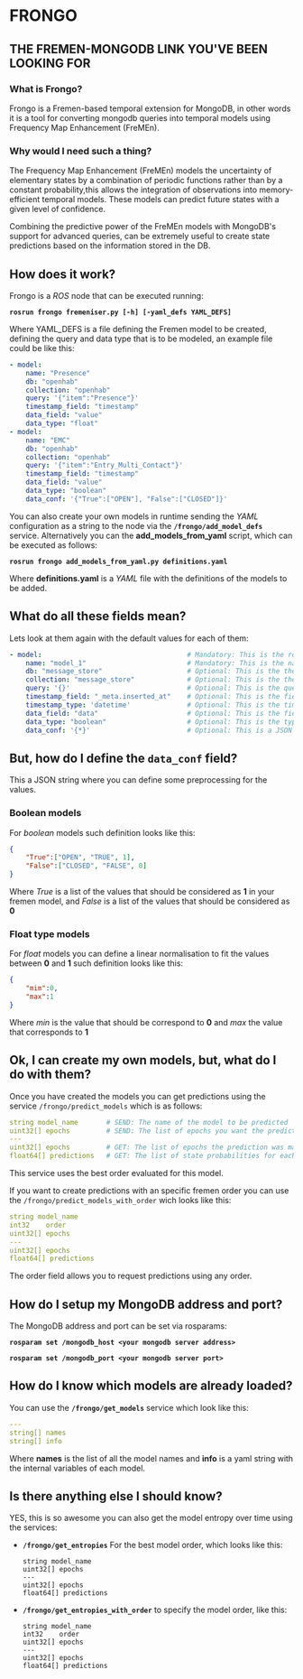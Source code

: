 # FRONGO
## THE FREMEN-MONGODB LINK YOU'VE BEEN LOOKING FOR
### What is Frongo?

Frongo is a Fremen-based temporal extension for MongoDB, in other words it is a tool for converting mongodb queries into temporal models using Frequency Map Enhancement (FreMEn).

### Why would I need such a thing?

The Frequency Map Enhancement (FreMEn) models the uncertainty of elementary states by a combination of periodic functions rather than by a constant probability,this allows the integration of observations into memory-efficient temporal models. These models can predict future states with a given level of confidence. 

Combining the predictive power of the FreMEn models with MongoDB's support for advanced queries,
can be extremely useful to create state predictions based on the information stored in the DB.

## How does it work?

Frongo is a *ROS* node that can be executed running:

**`rosrun frongo fremeniser.py [-h] [-yaml_defs YAML_DEFS]`**

Where YAML_DEFS is a file defining the Fremen model to be created, defining the query and data type that is to be modeled, an example file could be like this:

```YAML
- model:
    name: "Presence"
    db: "openhab"
    collection: "openhab"
    query: '{"item":"Presence"}'
    timestamp_field: "timestamp"
    data_field: "value"
    data_type: "float"
- model:
    name: "EMC"
    db: "openhab"
    collection: "openhab"
    query: '{"item":"Entry_Multi_Contact"}'
    timestamp_field: "timestamp"
    data_field: "value"
    data_type: "boolean"
    data_conf: '{"True":["OPEN"], "False":["CLOSED"]}'
```

You can also create your own models in runtime sending the *YAML* configuration as a string to the node via the  **`/frongo/add_model_defs`** service. Alternatively you can the **add_models_from_yaml** script, which can be executed as follows:

**`rosrun frongo add_models_from_yaml.py definitions.yaml`**

Where **definitions.yaml** is a *YAML* file with the definitions of the models to be added.

## What do all these fields mean?

Lets look at them again with the default values for each of them:


```YAML
- model:                                    # Mandatory: This is the root definition of a new model
    name: "model_1"                         # Mandatory: This is the name of the model you *MUST* define this value
    db: "message_store"                     # Optional: This is the the db name for the query
    collection: "message_store"             # Optional: This is the the collection name for the query
    query: '{}'                             # Optional: This is the query to be made
    timestamp_field: "_meta.inserted_at"    # Optional: This is the field where the timestamp is within the entry
    timestamp_type: 'datetime'              # Optional: This is the timestamp type it can either be 'datetime' for datetime objects or 'int' for epoch values
    data_field: "data"                      # Optional: This is the field where the value to be modeled is found
    data_type: "boolean"                    # Optional: This is the type of the data to be modeled you can have 'boolean' values for true or false or 'float' for values between 0 and 1
    data_conf: '{*}'                        # Optional: This is a JSON string where you can define some preprocessing for the values * See next section for understanding its set-up
```

## But, how do I define the `data_conf` field?

This a JSON string where you can define some preprocessing for the values.

### Boolean models 
For *boolean* models such definition looks like this:

```JSON
{
    "True":["OPEN", "TRUE", 1], 
    "False":["CLOSED", "FALSE", 0]
}
```
Where *True* is a list of the values that should be considered as **1** in your fremen model, and *False* is a list of the values that should be considered as **0**

### Float type models

For *float* models you can define a linear normalisation to fit the values between **0** and **1** such definition looks like this:

```JSON
{
    "mim":0, 
    "max":1
}
```

Where *min* is the value that should be correspond to **0** and  *max* the value that corresponds to **1**

## Ok, I can create my own models, but, what do I do with them?

Once you have created the models you can get predictions using the service `/frongo/predict_models` which is as follows:

```YAML
string model_name       # SEND: The name of the model to be predicted
uint32[] epochs         # SEND: The list of epochs you want the prediction for
---
uint32[] epochs         # GET: The list of epochs the prediction was made for
float64[] predictions   # GET: The list of state probabilities for each epoch on the top list
```
This service uses the best order evaluated for this model.

If you want to create predictions with an specific fremen order you can use the `/frongo/predict_models_with_order` wich looks like this:

```YAML
string model_name
int32    order
uint32[] epochs
---
uint32[] epochs
float64[] predictions
```

The order field allows you to request predictions using any order.


## How do I setup my MongoDB address and port?

The MongoDB address and port can be set via rosparams:

**`rosparam set /mongodb_host <your mongodb server address>`**

**`rosparam set /mongodb_port <your mongodb server port>`**

## How do I know which models are already loaded?

You can use the **`/frongo/get_models`** service which look like this:

```YAML
---
string[] names
string[] info
```

Where **names** is the list of all the model names and **info** is a yaml string with the internal variables of each model.

## Is there anything else I should know?

YES, this is so awesome you can also get the model entropy over time using the services:

* **`/frongo/get_entropies`** For the best model order, which looks like this:

    ```
    string model_name
    uint32[] epochs
    ---
    uint32[] epochs
    float64[] predictions
    ```

* **`/frongo/get_entropies_with_order`** to specify the model order, like this:

    ```
    string model_name
    int32    order
    uint32[] epochs
    ---
    uint32[] epochs
    float64[] predictions
    ```

